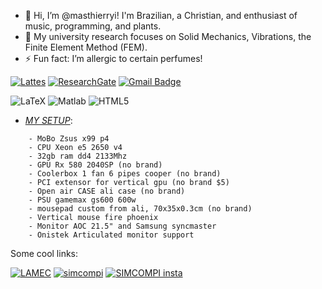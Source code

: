 - 👋 Hi, I’m @masthierryi! I'm Brazilian, a Christian, and enthusiast of music, programming, and plants.
- 👀 My university research focuses on Solid Mechanics, Vibrations, the Finite Element Method (FEM).
- ⚡ Fun fact: I’m allergic to certain perfumes! 

[![Lattes](https://img.shields.io/badge/Lattes_CV-lightgray?style=flat-square)](http://lattes.cnpq.br/1813366880479323)
[![ResearchGate](https://img.shields.io/badge/ResearchGate-00CCBB?style=flat-square&logo=ResearchGate&logoColor=white)](https://www.researchgate.net/profile/Thierry-Melo-Madeira)
[![Gmail Badge](https://img.shields.io/badge/-Gmail-c14438?style=flat-square&logo=Gmail&logoColor=white&link=mailto:thierrymiqueiasgmail.com)](mailto:thierrymiqueias@gmail.com)

![LaTeX](https://img.shields.io/badge/MATLAB®-blue?style=flat-square&amp%logo=MATLAB)
![Matlab](https://img.shields.io/badge/LaTeX-%23008080.svg?style=flat-square&logo=latex&logoColor=white)
![HTML5](https://img.shields.io/badge/HTML5-%23E34F26.svg?style=flat-square&logo=html5&logoColor=white)

- [_MY SETUP_](https://github.com/user/repository/fork](https://www.youtube.com/shorts/E1gf_QgH1ng)):
```
    - MoBo Zsus x99 p4 
    - CPU Xeon e5 2650 v4
    - 32gb ram dd4 2133Mhz
    - GPU Rx 580 2040SP (no brand)
    - Coolerbox 1 fan 6 pipes cooper (no brand)
    - PCI extensor for vertical gpu (no brand $5)
    - Open air CASE ali case (no brand)
    - PSU gamemax gs600 600w
    - mousepad custom from ali, 70x35x0.3cm (no brand)
    - Vertical mouse fire phoenix
    - Monitor AOC 21.5" and Samsung syncmaster
    - Onistek Articulated monitor support
  ```

Some cool links:

[![LAMEC](https://img.shields.io/badge/LAMEC-07697d?style=flat-square)](http://lamec-ufpi.com) [![simcompi](https://img.shields.io/badge/SIMCOMPI_2025-1c56ba?style=flat-square)](http://even3.com.br/simcompi) [![SIMCOMPI insta](https://img.shields.io/badge/SIMCOMPI-1c56ba?style=flat-square&logo=instagram)](http://instagram.com/simcompi)

<!---
masthierryi/masthierryi is a ✨ special ✨ repository because its `README.md` (this file) appears on your GitHub profile.
You can click the Preview link to take a look at your changes.
--->

